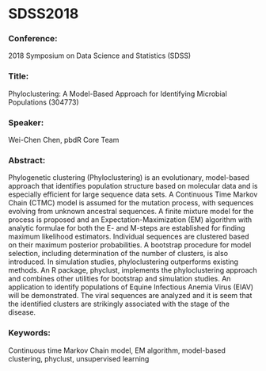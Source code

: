 # SDSS2018

### Conference:
2018 Symposium on Data Science and Statistics (SDSS)

### Title:
Phyloclustering: A Model-Based Approach for Identifying Microbial Populations (304773)

### Speaker:
Wei-Chen Chen, pbdR Core Team 

### Abstract:
Phylogenetic clustering (Phyloclustering) is an evolutionary, model-based approach that identifies population structure based on molecular data and is especially efficient for large sequence data sets. A Continuous Time Markov Chain (CTMC) model is assumed for the mutation process, with sequences evolving from unknown ancestral sequences. A finite mixture model for the process is proposed and an Expectation-Maximization (EM) algorithm with analytic formulae for both the E- and M-steps are established for finding maximum likelihood estimators. Individual sequences are clustered based on their maximum posterior probabilities. A bootstrap procedure for model selection, including determination of the number of clusters, is also introduced. In simulation studies, phyloclustering outperforms existing methods. An R package, phyclust, implements the phyloclustering approach and combines other utilities for bootstrap and simulation studies. An application to identify populations of Equine Infectious Anemia Virus (EIAV) will be demonstrated. The viral sequences are analyzed and it is seem that the identified clusters are strikingly associated with the stage of the disease. 

### Keywords:
Continuous time Markov Chain model, EM algorithm, model-based clustering, phyclust, unsupervised learning

